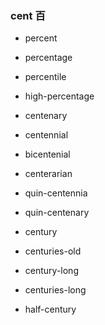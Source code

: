 ### cent 百

- percent
- percentage
- percentile
- high-percentage

- centenary
- centennial
- bicentenial
- centerarian

- quin-centennia
- quin-centenary
- century
- centuries-old
- century-long
- centuries-long
- half-century